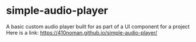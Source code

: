 # simple-audio-player
A basic custom audio player built for as part of a UI component for a project<br>
Here is a link: https://410noman.github.io/simple-audio-player/
